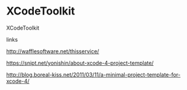 XCodeToolkit
============

XCodeToolkit

links

http://wafflesoftware.net/thisservice/

https://snipt.net/yonishin/about-xcode-4-project-template/

http://blog.boreal-kiss.net/2011/03/11/a-minimal-project-template-for-xcode-4/